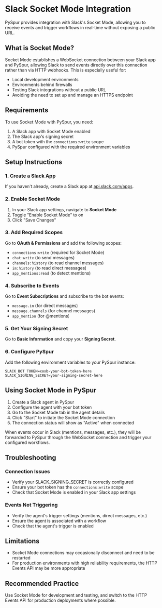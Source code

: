 # Slack Socket Mode Integration

PySpur provides integration with Slack's Socket Mode, allowing you to receive events and trigger workflows in real-time without exposing a public URL.

## What is Socket Mode?

Socket Mode establishes a WebSocket connection between your Slack app and PySpur, allowing Slack to send events directly over this connection rather than via HTTP webhooks. This is especially useful for:

- Local development environments
- Environments behind firewalls
- Testing Slack integrations without a public URL
- Avoiding the need to set up and manage an HTTPS endpoint

## Requirements

To use Socket Mode with PySpur, you need:

1. A Slack app with Socket Mode enabled
2. The Slack app's signing secret
3. A bot token with the `connections:write` scope
4. PySpur configured with the required environment variables

## Setup Instructions

### 1. Create a Slack App

If you haven't already, create a Slack app at [api.slack.com/apps](https://api.slack.com/apps).

### 2. Enable Socket Mode

1. In your Slack app settings, navigate to **Socket Mode**
2. Toggle "Enable Socket Mode" to on
3. Click "Save Changes"

### 3. Add Required Scopes

Go to **OAuth & Permissions** and add the following scopes:

- `connections:write` (required for Socket Mode)
- `chat:write` (to send messages)
- `channels:history` (to read channel messages)
- `im:history` (to read direct messages)
- `app_mentions:read` (to detect mentions)

### 4. Subscribe to Events

Go to **Event Subscriptions** and subscribe to the bot events:

- `message.im` (for direct messages)
- `message.channels` (for channel messages)
- `app_mention` (for @mentions)

### 5. Get Your Signing Secret

Go to **Basic Information** and copy your **Signing Secret**.

### 6. Configure PySpur

Add the following environment variables to your PySpur instance:

```
SLACK_BOT_TOKEN=xoxb-your-bot-token-here
SLACK_SIGNING_SECRET=your-signing-secret-here
```

## Using Socket Mode in PySpur

1. Create a Slack agent in PySpur
2. Configure the agent with your bot token
3. Go to the Socket Mode tab in the agent details
4. Click "Start" to initiate the Socket Mode connection
5. The connection status will show as "Active" when connected

When events occur in Slack (mentions, messages, etc.), they will be forwarded to PySpur through the WebSocket connection and trigger your configured workflows.

## Troubleshooting

### Connection Issues

- Verify your SLACK_SIGNING_SECRET is correctly configured
- Ensure your bot token has the `connections:write` scope
- Check that Socket Mode is enabled in your Slack app settings

### Events Not Triggering

- Verify the agent's trigger settings (mentions, direct messages, etc.)
- Ensure the agent is associated with a workflow
- Check that the agent's trigger is enabled

## Limitations

- Socket Mode connections may occasionally disconnect and need to be restarted
- For production environments with high reliability requirements, the HTTP Events API may be more appropriate

## Recommended Practice

Use Socket Mode for development and testing, and switch to the HTTP Events API for production deployments where possible.